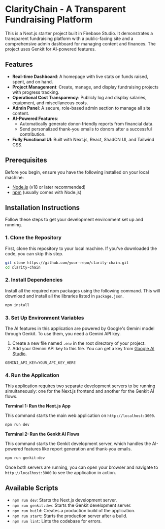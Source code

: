 # ClarityChain - A Transparent Fundraising Platform

This is a Next.js starter project built in Firebase Studio. It demonstrates a transparent fundraising platform with a public-facing site and a comprehensive admin dashboard for managing content and finances. The project uses Genkit for AI-powered features.

## Features

- **Real-time Dashboard**: A homepage with live stats on funds raised, spent, and on hand.
- **Project Management**: Create, manage, and display fundraising projects with progress tracking.
- **Operational Cost Transparency**: Publicly log and display salaries, equipment, and miscellaneous costs.
- **Admin Panel**: A secure, role-based admin section to manage all site content.
- **AI-Powered Features**:
  - Automatically generate donor-friendly reports from financial data.
  - Send personalized thank-you emails to donors after a successful contribution.
- **Fully Functional UI**: Built with Next.js, React, ShadCN UI, and Tailwind CSS.

## Prerequisites

Before you begin, ensure you have the following installed on your local machine:
- [Node.js](https://nodejs.org/) (v18 or later recommended)
- [npm](https://www.npmjs.com/) (usually comes with Node.js)

## Installation Instructions

Follow these steps to get your development environment set up and running.

### 1. Clone the Repository

First, clone this repository to your local machine. If you've downloaded the code, you can skip this step.

```bash
git clone https://github.com/your-repo/clarity-chain.git
cd clarity-chain
```

### 2. Install Dependencies

Install all the required npm packages using the following command. This will download and install all the libraries listed in `package.json`.

```bash
npm install
```

### 3. Set Up Environment Variables

The AI features in this application are powered by Google's Gemini model through Genkit. To use them, you need a Gemini API key.

1.  Create a new file named `.env` in the root directory of your project.
2.  Add your Gemini API key to this file. You can get a key from [Google AI Studio](https://aistudio.google.com/).

```
GEMINI_API_KEY=YOUR_API_KEY_HERE
```

### 4. Run the Application

This application requires two separate development servers to be running simultaneously: one for the Next.js frontend and another for the Genkit AI flows.

**Terminal 1: Run the Next.js App**

This command starts the main web application on `http://localhost:3000`.

```bash
npm run dev
```

**Terminal 2: Run the Genkit AI Flows**

This command starts the Genkit development server, which handles the AI-powered features like report generation and thank-you emails.

```bash
npm run genkit:dev
```

Once both servers are running, you can open your browser and navigate to `http://localhost:3000` to see the application in action.

## Available Scripts

- `npm run dev`: Starts the Next.js development server.
- `npm run genkit:dev`: Starts the Genkit development server.
- `npm run build`: Creates a production build of the application.
- `npm run start`: Starts the production server after a build.
- `npm run lint`: Lints the codebase for errors.
